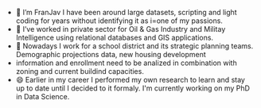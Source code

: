 - 👋 I’m FranJav I have been around large datasets, scripting and light coding for years without identifying it as i=one of my passions.
- 👀 I’ve worked in private sector for Oil & Gas Industry and Militay Intelligence using relational databases and GIS applications.
- 🌱 Nowadays  I work for a school district and its strategic planning teams. Demographic projections data, new housing development
- information and enrollment need to be analized in combination with zoning and current buildind capacities.
- 😄 Earlier in my career I performed my own research to learn and stay up to date until I decided to it formaly. I'm currently working on my PhD in Data Science.
  

<!---
CodeFranJav/CodeFranJav is a repository that reflects my develpment, I hope you all enjoy it as I'm enjoying this h=journey.
--->

